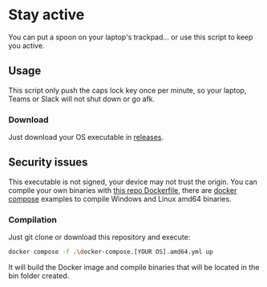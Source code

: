 # Stay active
You can put a spoon on your laptop's trackpad... or use this script to keep you active.


## Usage
This script only push the caps lock key once per minute, so your laptop, Teams or Slack will not shut down or go afk.


### Download
Just download your OS executable in [releases](https://github.com/R-dVL/stay-active/releases).


## Security issues
This executable is not signed, your device may not trust the origin. You can compile your own binaries with [this repo Dockerfile](https://github.com/R-dVL/stay-active/blob/main/Dockerfile), there are [docker compose](https://github.com/R-dVL/stay-active/blob/main/docker-compose.yml) examples to compile Windows and Linux amd64 binaries.

### Compilation
Just git clone or download this repository and execute:

```bash
docker compose -f .\docker-compose.[YOUR OS].amd64.yml up
```

It will build the Docker image and compile binaries that will be located in the bin folder created.

